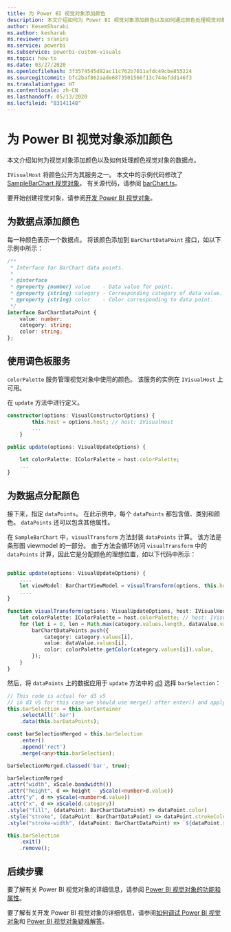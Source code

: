 ```yaml
---
title: 为 Power BI 视觉对象添加颜色
description: 本文介绍如何为 Power BI 视觉对象添加颜色以及如何通过颜色处理视觉对象的数据点。
author: KesemSharabi
ms.author: kesharab
ms.reviewer: sranins
ms.service: powerbi
ms.subservice: powerbi-custom-visuals
ms.topic: how-to
ms.date: 03/27/2020
ms.openlocfilehash: 3f3574545d82ac11c762b7011afdc49cbe855224
ms.sourcegitcommit: bfc2baf862aade6873501566f13c744efdd146f3
ms.translationtype: HT
ms.contentlocale: zh-CN
ms.lasthandoff: 05/13/2020
ms.locfileid: "83141148"
---
```

# <a name="add-colors-to-your-power-bi-visuals"></a>为 Power BI 视觉对象添加颜色

本文介绍如何为视觉对象添加颜色以及如何处理颜色视觉对象的数据点。

`IVisualHost` 将颜色公开为其服务之一。
本文中的示例代码修改了 [SampleBarChart 视觉对象](https://github.com/microsoft/PowerBI-visuals-sampleBarChart)。
有关源代码，请参阅 [barChart.ts](https://github.com/microsoft/PowerBI-visuals-sampleBarChart/blob/master/src/barChart.ts)。

要开始创建视觉对象，请参阅[开发 Power BI 视觉对象](custom-visual-develop-tutorial.md)。

## <a name="add-color-to-data-points"></a>为数据点添加颜色

每一种颜色表示一个数据点。
将该颜色添加到 `BarChartDataPoint` 接口，如以下示例中所示：

```typescript
/**
 * Interface for BarChart data points.
 *
 * @interface
 * @property {number} value    - Data value for point.
 * @property {string} category - Corresponding category of data value.
 * @property {string} color    - Color corresponding to data point.
 */
interface BarChartDataPoint {
    value: number;
    category: string;
    color: string;
};
```

## <a name="use-the-color-palette-service"></a>使用调色板服务

`colorPalette` 服务管理视觉对象中使用的颜色。
该服务的实例在 `IVisualHost` 上可用。

在 `update` 方法中进行定义。

```typescript
constructor(options: VisualConstructorOptions) {
        this.host = options.host; // host: IVisualHost
        ...
    }

public update(options: VisualUpdateOptions) {

    let colorPalette: IColorPalette = host.colorPalette;
    ...
}
```

## <a name="assigning-color-to-data-points"></a>为数据点分配颜色

接下来，指定 `dataPoints`。
在此示例中，每个 `dataPoints` 都包含值、类别和颜色。
`dataPoints` 还可以包含其他属性。

在 `SampleBarChart` 中，`visualTransform` 方法封装 `dataPoints` 计算。
该方法是条形图 viewmodel 的一部分。
由于方法会循环访问 `visualTransform` 中的 `dataPoints` 计算，因此它是分配颜色的理想位置，如以下代码中所示：

```typescript

public update(options: VisualUpdateOptions) {
    ....
    let viewModel: BarChartViewModel = visualTransform(options, this.host);
    ....
}

function visualTransform(options: VisualUpdateOptions, host: IVisualHost): BarChartViewModel {
    let colorPalette: IColorPalette = host.colorPalette; // host: IVisualHost
    for (let i = 0, len = Math.max(category.values.length, dataValue.values.length); i < len; i++) {
        barChartDataPoints.push({
            category: category.values[i],
            value: dataValue.values[i],
            color: colorPalette.getColor(category.values[i]).value,
        });
    }
}
```

然后，将 `dataPoints` 上的数据应用于 `update` 方法中的 [d3](https://d3js.org/) 选择 `barSelection`：

```typescript
// This code is actual for d3 v5
// in d3 v5 for this case we should use merge() after enter() and apply changes on barSelectionMerged
this.barSelection = this.barContainer
    .selectAll('.bar')
    .data(this.barDataPoints);

const barSelectionMerged = this.barSelection
    .enter()
    .append('rect')
    .merge(<any>this.barSelection);

barSelectionMerged.classed('bar', true);

barSelectionMerged
.attr("width", xScale.bandwidth())
.attr("height", d => height - yScale(<number>d.value))
.attr("y", d => yScale(<number>d.value))
.attr("x", d => xScale(d.category))
.style("fill", (dataPoint: BarChartDataPoint) => dataPoint.color)
.style("stroke", (dataPoint: BarChartDataPoint) => dataPoint.strokeColor)
.style("stroke-width", (dataPoint: BarChartDataPoint) => `${dataPoint.strokeWidth}px`);

this.barSelection
    .exit()
    .remove();
```

## <a name="next-steps"></a>后续步骤

要了解有关 Power BI 视觉对象的详细信息，请参阅 [Power BI 视觉对象的功能和属性](capabilities.md)。

要了解有关开发 Power BI 视觉对象的详细信息，请参阅[如何调试 Power BI 视觉对象](visuals-how-to-debug.md)和 [Power BI 视觉对象疑难解答](power-bi-custom-visuals-troubleshoot.md)。
